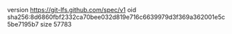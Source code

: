 version https://git-lfs.github.com/spec/v1
oid sha256:8d6860fbf2332ca70bee032d819e716c6639979d3f369a362001e5c5be7195b7
size 57783
